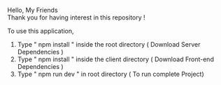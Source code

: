Hello, My Friends  
Thank you for having interest in this repository ! 

To use this application, 

1. Type  " npm install " inside the root directory  ( Download Server Dependencies ) 
2. Type " npm install " inside the client directory ( Download Front-end Dependencies )
3. Type " npm run dev " in root directory ( To run complete Project)






